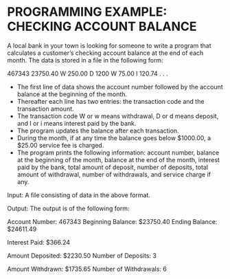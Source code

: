 # PROGRAMMING EXAMPLE: CHECKING ACCOUNT BALANCE

A local bank in your town is looking for someone to write a program that calculates a customer’s checking account balance at the end of each month. The data is stored in a file in the following form:

467343 23750.40
W 250.00
D 1200
W 75.00
I 120.74
.
.
.


* The first line of data shows the account number followed by the account balance at the beginning of the month. 
* Thereafter each line has two entries: the transaction code and the transaction amount. 
* The transaction code W or w means withdrawal, D or d means deposit, and I or i means interest paid by the bank. 
* The program updates the balance after each transaction. 
* During the month, if at any time the balance goes below $1000.00, a $25.00 service fee is charged. 
* The program prints the following information: account number, balance at the beginning of the month, balance at the end of the month, interest paid by the bank, total amount of deposit, number of deposits, total amount of withdrawal, number of withdrawals, and service charge if any. 

Input: 
	A file consisting of data in the above format.

Output: 
	The output is of the following form: 

Account Number: 467343
Beginning Balance: $23750.40
Ending Balance: $24611.49

Interest Paid: $366.24

Amount Deposited: $2230.50
Number of Deposits: 3

Amount Withdrawn: $1735.65
Number of Withdrawals: 6